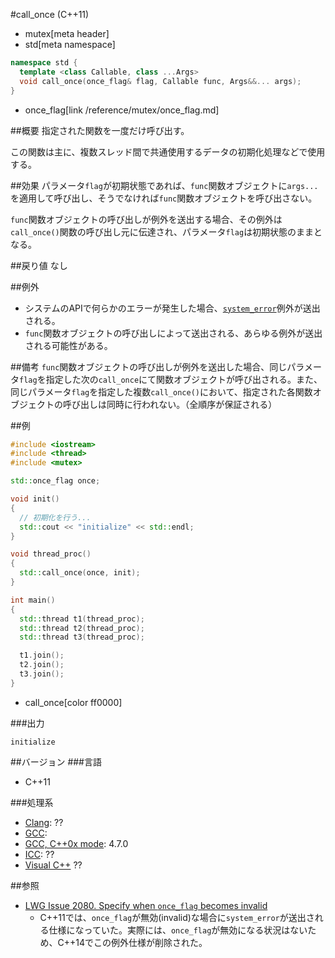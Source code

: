 #call_once (C++11)
* mutex[meta header]
* std[meta namespace]

```cpp
namespace std {
  template <class Callable, class ...Args>
  void call_once(once_flag& flag, Callable func, Args&&... args);
}
```
* once_flag[link /reference/mutex/once_flag.md]


##概要
指定された関数を一度だけ呼び出す。

この関数は主に、複数スレッド間で共通使用するデータの初期化処理などで使用する。


##効果
パラメータ`flag`が初期状態であれば、`func`関数オブジェクトに`args...`を適用して呼び出し、そうでなければ`func`関数オブジェクトを呼び出さない。

`func`関数オブジェクトの呼び出しが例外を送出する場合、その例外は`call_once()`関数の呼び出し元に伝達され、パラメータ`flag`は初期状態のままとなる。


##戻り値
なし


##例外
- システムのAPIで何らかのエラーが発生した場合、[`system_error`](/reference/system_error/system_error.md)例外が送出される。
- `func`関数オブジェクトの呼び出しによって送出される、あらゆる例外が送出される可能性がある。


##備考
`func`関数オブジェクトの呼び出しが例外を送出した場合、同じパラメータ`flag`を指定した次の`call_once`にて関数オブジェクトが呼び出される。また、同じパラメータ`flag`を指定した複数`call_once()`において、指定された各関数オブジェクトの呼び出しは同時に行われない。（全順序が保証される）


##例
```cpp
#include <iostream>
#include <thread>
#include <mutex>

std::once_flag once;

void init()
{
  // 初期化を行う...
  std::cout << "initialize" << std::endl;
}

void thread_proc()
{
  std::call_once(once, init);
}

int main()
{
  std::thread t1(thread_proc);
  std::thread t2(thread_proc);
  std::thread t3(thread_proc);

  t1.join();
  t2.join();
  t3.join();
}
```
* call_once[color ff0000]


###出力
```
initialize
```

##バージョン
###言語
- C++11

###処理系
- [Clang](/implementation.md#clang): ??
- [GCC](/implementation.md#gcc): 
- [GCC, C++0x mode](/implementation.md#gcc): 4.7.0
- [ICC](/implementation.md#icc): ??
- [Visual C++](/implementation.md#visual_cpp) ??


##参照
- [LWG Issue 2080. Specify when `once_flag` becomes invalid](http://www.open-std.org/jtc1/sc22/wg21/docs/lwg-defects.html#2080)
    - C++11では、`once_flag`が無効(invalid)な場合に`system_error`が送出される仕様になっていた。実際には、`once_flag`が無効になる状況はないため、C++14でこの例外仕様が削除された。

